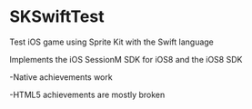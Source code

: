 SKSwiftTest
===========

Test iOS game using Sprite Kit with the Swift language

Implements the iOS SessionM SDK for iOS8 and the iOS8 SDK

-Native achievements work

-HTML5 achievements are mostly broken
